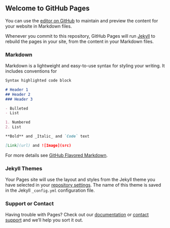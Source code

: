 ## Welcome to GitHub Pages

You can use the [editor on GitHub](https://github.com/irp2605/irp2605.github.io/edit/master/index.md) to maintain and preview the content for your website in Markdown files.

Whenever you commit to this repository, GitHub Pages will run [Jekyll](https://jekyllrb.com/) to rebuild the pages in your site, from the content in your Markdown files.

### Markdown

Markdown is a lightweight and easy-to-use syntax for styling your writing. It includes conventions for

```markdown
Syntax highlighted code block

# Header 1
## Header 2
### Header 3

- Bulleted
- List

1. Numbered
2. List

**Bold** and _Italic_ and `Code` text

[Link](url) and ![Image](src)
```

For more details see [GitHub Flavored Markdown](https://guides.github.com/features/mastering-markdown/).

### Jekyll Themes

Your Pages site will use the layout and styles from the Jekyll theme you have selected in your [repository settings](https://github.com/irp2605/irp2605.github.io/settings). The name of this theme is saved in the Jekyll `_config.yml` configuration file.

### Support or Contact

Having trouble with Pages? Check out our [documentation](https://help.github.com/categories/github-pages-basics/) or [contact support](https://github.com/contact) and we’ll help you sort it out.
<html>
    <head>
        <title>Snake</title>
        <meta charset="windows-1252">
        <meta name="viewport" content="width=device-width, initial-scale=1.0">
    </head>
    <body>
        <canvas id="canvas" width="400" height="400"></canvas>
        <script src="http://code.jquery.com/jquery-2.1.0.js"></script>
        <script>
     var canvas = document.getElementById("canvas");
     var ctx = canvas.getContext("2d");
     var width = canvas.width;
     var height = canvas.height;
     
     //Create blocks for grid
     var blockSize = 10;
     var widthInBlocks = width / blockSize;
     var heightInBlocks = height / blockSize;
     
     //Start score
     var score = 0;
     
     //Draw the border
     var drawBorder = function(){
         ctx.fillStyle = "Gray";
         ctx.fillRect(0,0,width,blockSize);
         ctx.fillRect(0,height - blockSize, width, blockSize);
         ctx.fillRect(0, 0, blockSize, height);
         ctx.fillRect(width - blockSize, 0, blockSize, height);
         
         
     };
     //Showing the score
     var drawScore = function(){
         ctx.font = "20px Courier";
         ctx.fillstyle = "Black";
         ctx.textAlign = "left";
     ctx.textBaseline = "top";
         ctx.fillText("Score:"+score, blockSize, blockSize);
     };
     //Setting up game over screen
     var gameOver = function(){
         clearInterval(intervalId);
         ctx.font = "60px Courier";
         ctx.fillStyle = "Black";
         ctx.textAlign = "center";
         ctx.textBaseline = "middle";
         ctx.fillText("Game Over", width/2, height/2);
     };
     //Block Constructor
     var Block = function(col, row){
         this.col = col;
         this.row = row;
     };
     Block.prototype.drawSquare = function (color) {
         var x = this.col * blockSize;
         var y = this.row * blockSize;
         ctx.fillStyle = color;
         ctx.fillRect(x, y, blockSize, blockSize);
     };
     var circle = function(x, y, radius, fillCircle) {
         ctx.beginPath();
         ctx.arc(x, y, radius, 0, Math.PI * 2, false);
         if(fillCircle){
             ctx.fill();
        }else {
            ctx.stroke();
        }
     };
     Block.prototype.drawCircle = function (color) {
         var centerX = this.col * blockSize + blockSize/2;
         var centerY = this.row * blockSize + blockSize/2;
         ctx.fillStyle = color;
         circle(centerX, centerY, blockSize/2, true);
     };
     Block.prototype.equal = function(outerblock) {
         return this.col === outerblock.col && this.row ===
                 outerblock.row;
     };
     var Snake = function(){
         this.segments = [
            new Block(7,5),
            new Block(6,5),
            new Block(5,5)
         ];
         this.direction = "right";
         this.nextDirection = "right";
     };
     Snake.prototype.draw = function(){
       for(var i= 0; i < this.segments.length; i++)
           this.segments[i].drawSquare("Red");
     };
     Snake.prototype.move = function (){
         var head = this.segments[0];
         var newHead;
         
        this.direction = this.nextDirection;
        
        if (this.direction === "right") {
            newHead = new Block(head.col + 1, head.row);
        } else if (this.direction === "down") {
            newHead = new Block(head.col, head.row +1);
        } else if (this.direction === "left") {
            newHead = new Block(head.col -1, head.row);
        } else if (this.direction === "up") {
            newHead = new Block(head.col, head.row -1);
        };
        
        //colision
        if (this.checkCollision(newHead)) {
            gameOver();
            return;
        }
        this.segments.unshift(newHead);
        
        if (newHead.equal(apple.position)) {
            score++; 
            apple.move();
        } else { 
            this.segments.pop();
        }
    };
    
   //Check Colision Set-up
   Snake.prototype.checkCollision = function (head) {
       var leftCollision = (head.col === 0);
       var topCollision = (head.row === 0);
       var rightCollision = (head.col === widthInBlocks - 1);
       var bottomCollision = (head.row === heightInBlocks - 1);
       
       var wallCollision = leftCollision || topCollision || rightCollision || bottomCollision;
       
       var selfCollision = false;
       
       for (var i = 0; i < this.segments.length; i++) {
           if (head.equal(this.segments[i])) {
               selfCollision = true;
           }
       }
     return wallCollision || selfCollision;
 };
 var directions = {
     37: "left",
     38: "up",
     39: "right",
     40: "down"
 };
 
 $("body").keydown(function (event) {
     var newDirection = directions[event.keyCode];
     if (newDirection !== undefined) {
         snake.setDirection(newDirection);
     }
     });
     
     Snake.prototype.setDirection = function (newDirection) {
     if (this.direction === "up" && newDirection === "down") {
         return;
     } else if (this.direction === "right" && newDirection === "left") {
         return;
     } else if  (this.direction === "down" && newDirection === "up") {
         return;
     } else if (this.direction === "left" && newDirection === "right") {
         return;
     }
     
     this.nextDirection = newDirection;
 };
 
 var Apple = function () {
     this.position = new Block(10, 10);
 };
 
 Apple.prototype.draw = function () {
     this.position.drawCircle("LimeGreen");
 };
 
 Apple.prototype.move = function () {
     var randomCol = Math.floor(Math.random()* (widthInBlocks - 2)) + 1;
     var randomRow = Math.floor(Math.random() * (heightInBlocks - 2)) + 1;
     this.position = new Block(randomCol, randomRow);
 };
 
 var snake = new Snake();
 var apple = new Apple();
 
 var intervalId = setInterval(function () {
     ctx.clearRect(0, 0, width, height);
     drawScore();
     snake.move();
     snake.draw();
     apple.draw();
     drawBorder();
 }, 100);   
 
 
 
         </script>   
    </body>
</html>
